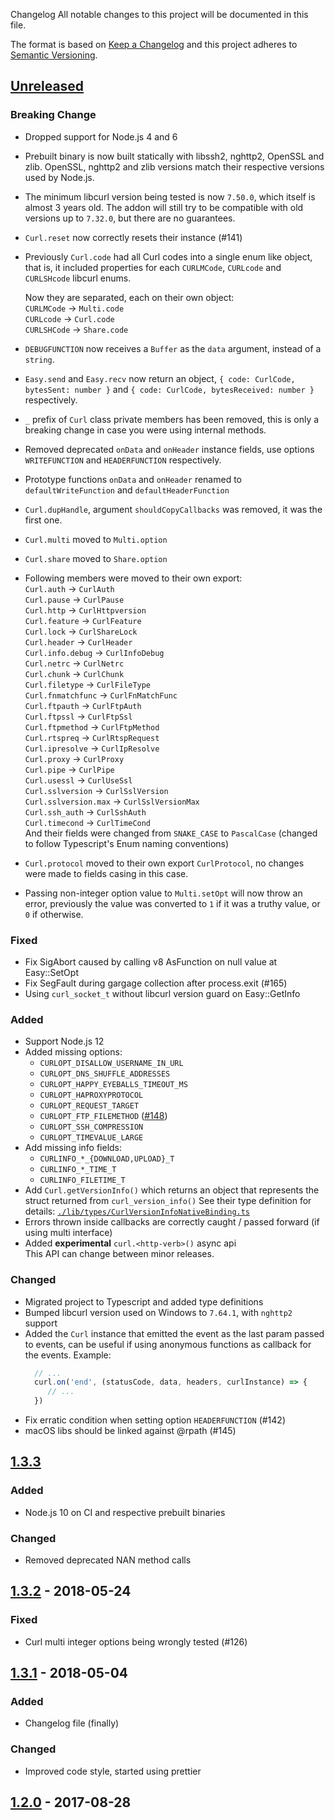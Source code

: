 Changelog
All notable changes to this project will be documented in this file.

The format is based on [Keep a Changelog](http://keepachangelog.com/en/1.0.0/)
and this project adheres to [Semantic Versioning](http://semver.org/spec/v2.0.0.html).

## [Unreleased]
### Breaking Change
- Dropped support for Node.js 4 and 6
- Prebuilt binary is now built statically with libssh2, nghttp2, OpenSSL and zlib. OpenSSL, nghttp2 and zlib versions match their respective versions used by Node.js.
- The minimum libcurl version being tested is now `7.50.0`, which itself is almost 3 years old.
   The addon will still try to be compatible with old versions up to `7.32.0`, but there are no guarantees.
- `Curl.reset` now correctly resets their instance (#141)
- Previously `Curl.code` had all Curl codes into a single enum like object, that is, it included properties for each `CURLMCode`, `CURLcode` and `CURLSHcode` libcurl enums.
  
  Now they are separated, each on their own object:  
   `CURLMCode`  -> `Multi.code`  
   `CURLcode`   -> `Curl.code`  
   `CURLSHCode` -> `Share.code`  
- `DEBUGFUNCTION` now receives a `Buffer` as the `data` argument, instead of a `string`.
- `Easy.send` and `Easy.recv` now return an object, `{ code: CurlCode, bytesSent: number }` and `{ code: CurlCode, bytesReceived: number }` respectively.
- `_` prefix of `Curl` class private members has been removed, this is only a breaking change in case you were using internal methods.
- Removed deprecated `onData` and `onHeader` instance fields, use options `WRITEFUNCTION` and `HEADERFUNCTION` respectively.
- Prototype functions `onData` and `onHeader` renamed to `defaultWriteFunction` and `defaultHeaderFunction`
- `Curl.dupHandle`, argument `shouldCopyCallbacks` was removed, it was the first one.
- `Curl.multi` moved to `Multi.option`
- `Curl.share` moved to `Share.option`
- Following members were moved to their own export:  
  `Curl.auth` -> `CurlAuth`  
  `Curl.pause` -> `CurlPause`  
  `Curl.http` -> `CurlHttpversion`  
  `Curl.feature` -> `CurlFeature`  
  `Curl.lock` -> `CurlShareLock`  
  `Curl.header` -> `CurlHeader`  
  `Curl.info.debug` -> `CurlInfoDebug`  
  `Curl.netrc` -> `CurlNetrc`  
  `Curl.chunk` -> `CurlChunk`  
  `Curl.filetype` -> `CurlFileType`  
  `Curl.fnmatchfunc` -> `CurlFnMatchFunc`  
  `Curl.ftpauth` -> `CurlFtpAuth`  
  `Curl.ftpssl` -> `CurlFtpSsl`  
  `Curl.ftpmethod` -> `CurlFtpMethod`  
  `Curl.rtspreq` -> `CurlRtspRequest`  
  `Curl.ipresolve` -> `CurlIpResolve`  
  `Curl.proxy` -> `CurlProxy`  
  `Curl.pipe` -> `CurlPipe`  
  `Curl.usessl` -> `CurlUseSsl`  
  `Curl.sslversion` -> `CurlSslVersion`  
  `Curl.sslversion.max` -> `CurlSslVersionMax`  
  `Curl.ssh_auth` -> `CurlSshAuth`  
  `Curl.timecond` -> `CurlTimeCond`  
  And their fields were changed from `SNAKE_CASE` to `PascalCase` (changed to follow Typescript's Enum naming conventions)
- `Curl.protocol` moved to their own export `CurlProtocol`, no changes were made to fields casing in this case.
- Passing non-integer option value to `Multi.setOpt` will now throw an error, previously the value was converted to `1` if it was a truthy value, or `0` if otherwise. 
### Fixed
- Fix SigAbort caused by calling v8 AsFunction on null value at Easy::SetOpt
- Fix SegFault during gargage collection after process.exit (#165)
- Using `curl_socket_t` without libcurl version guard on Easy::GetInfo
### Added
- Support Node.js 12
- Added missing options:
  - `CURLOPT_DISALLOW_USERNAME_IN_URL`
  - `CURLOPT_DNS_SHUFFLE_ADDRESSES`
  - `CURLOPT_HAPPY_EYEBALLS_TIMEOUT_MS`
  - `CURLOPT_HAPROXYPROTOCOL`
  - `CURLOPT_REQUEST_TARGET`
  - `CURLOPT_FTP_FILEMETHOD` ([#148](https://github.com/JCMais/node-libcurl/pull/148))
  - `CURLOPT_SSH_COMPRESSION`
  - `CURLOPT_TIMEVALUE_LARGE`
- Add missing info fields: 
  - `CURLINFO_*_{DOWNLOAD,UPLOAD}_T`
  - `CURLINFO_*_TIME_T`
  - `CURLINFO_FILETIME_T`
- Add `Curl.getVersionInfo()` which returns an object that represents the struct returned from `curl_version_info()`
  See their type definition for details: [`./lib/types/CurlVersionInfoNativeBinding.ts`](./lib/types/CurlVersionInfoNativeBinding.ts)
- Errors thrown inside callbacks are correctly caught / passed forward (if using multi interface)
- Added **experimental** `curl.<http-verb>()` async api  
  This API can change between minor releases.
### Changed
- Migrated project to Typescript and added type definitions
- Bumped libcurl version used on Windows to `7.64.1`, with `nghttp2` support
- Added the `Curl` instance that emitted the event as the last param passed to events, can be useful if using anonymous functions as callback for the events.
  Example:
  ```javascript
    // ...
    curl.on('end', (statusCode, data, headers, curlInstance) => {
       // ...
    })
  ```
- Fix erratic condition when setting option `HEADERFUNCTION` (#142)
- macOS libs should be linked against @rpath (#145)

## [1.3.3]
### Added
- Node.js 10 on CI and respective prebuilt binaries
### Changed
- Removed deprecated NAN method calls

## [1.3.2] - 2018-05-24
### Fixed
- Curl multi integer options being wrongly tested (#126)

## [1.3.1] - 2018-05-04
### Added
- Changelog file (finally)
### Changed
- Improved code style, started using prettier
## [1.2.0] - 2017-08-28

[Unreleased]: https://github.com/JCMais/compare/v1.3.3...HEAD
[1.3.3]: https://github.com/JCMais/compare/v1.3.2...v1.3.3
[1.3.2]: https://github.com/JCMais/compare/v1.3.1...v1.3.2
[1.3.1]: https://github.com/JCMais/compare/v1.2.0...v1.3.1
[1.2.0]: https://github.com/JCMais/compare/v1.1.0...v1.2.0

